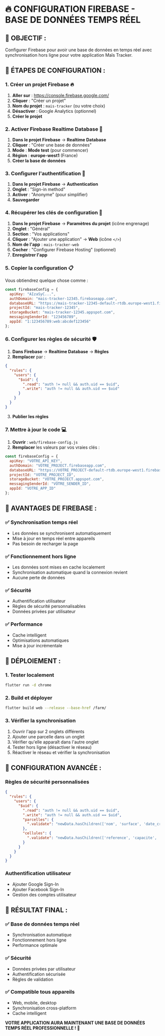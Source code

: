 # 🔥 CONFIGURATION FIREBASE - BASE DE DONNÉES TEMPS RÉEL

## 🎯 **OBJECTIF :**
Configurer Firebase pour avoir une base de données en temps réel avec synchronisation hors ligne pour votre application Maïs Tracker.

## 🚀 **ÉTAPES DE CONFIGURATION :**

### **1. Créer un projet Firebase** 🔥

1. **Aller sur** : https://console.firebase.google.com/
2. **Cliquer** : "Créer un projet"
3. **Nom du projet** : `mais-tracker` (ou votre choix)
4. **Désactiver** : Google Analytics (optionnel)
5. **Créer le projet**

### **2. Activer Firebase Realtime Database** 💾

1. **Dans le projet Firebase** → **Realtime Database**
2. **Cliquer** : "Créer une base de données"
3. **Mode** : **Mode test** (pour commencer)
4. **Région** : **europe-west1** (France)
5. **Créer la base de données**

### **3. Configurer l'authentification** 🔐

1. **Dans le projet Firebase** → **Authentication**
2. **Onglet** : "Sign-in method"
3. **Activer** : "Anonyme" (pour simplifier)
4. **Sauvegarder**

### **4. Récupérer les clés de configuration** 🔑

1. **Dans le projet Firebase** → **Paramètres du projet** (icône engrenage)
2. **Onglet** : "Général"
3. **Section** : "Vos applications"
4. **Cliquer** : "Ajouter une application" → **Web** (icône `</>`)
5. **Nom de l'app** : `mais-tracker-web`
6. **Cocher** : "Configurer Firebase Hosting" (optionnel)
7. **Enregistrer l'app**

### **5. Copier la configuration** 📋

Vous obtiendrez quelque chose comme :
```javascript
const firebaseConfig = {
  apiKey: "AIzaSyC...",
  authDomain: "mais-tracker-12345.firebaseapp.com",
  databaseURL: "https://mais-tracker-12345-default-rtdb.europe-west1.firebasedb.app",
  projectId: "mais-tracker-12345",
  storageBucket: "mais-tracker-12345.appspot.com",
  messagingSenderId: "123456789",
  appId: "1:123456789:web:abcdef123456"
};
```

### **6. Configurer les règles de sécurité** 🛡️

1. **Dans Firebase** → **Realtime Database** → **Règles**
2. **Remplacer** par :
```json
{
  "rules": {
    "users": {
      "$uid": {
        ".read": "auth != null && auth.uid == $uid",
        ".write": "auth != null && auth.uid == $uid"
      }
    }
  }
}
```
3. **Publier les règles**

### **7. Mettre à jour le code** 💻

1. **Ouvrir** : `web/firebase-config.js`
2. **Remplacer** les valeurs par vos vraies clés :
```javascript
const firebaseConfig = {
  apiKey: "VOTRE_API_KEY",
  authDomain: "VOTRE_PROJECT.firebaseapp.com",
  databaseURL: "https://VOTRE_PROJECT-default-rtdb.europe-west1.firebasedb.app",
  projectId: "VOTRE_PROJECT_ID",
  storageBucket: "VOTRE_PROJECT.appspot.com",
  messagingSenderId: "VOTRE_SENDER_ID",
  appId: "VOTRE_APP_ID"
};
```

## 🎯 **AVANTAGES DE FIREBASE :**

### **✅ Synchronisation temps réel**
- Les données se synchronisent automatiquement
- Mise à jour en temps réel entre appareils
- Pas besoin de recharger la page

### **✅ Fonctionnement hors ligne**
- Les données sont mises en cache localement
- Synchronisation automatique quand la connexion revient
- Aucune perte de données

### **✅ Sécurité**
- Authentification utilisateur
- Règles de sécurité personnalisables
- Données privées par utilisateur

### **✅ Performance**
- Cache intelligent
- Optimisations automatiques
- Mise à jour incrémentale

## 🚀 **DÉPLOIEMENT :**

### **1. Tester localement**
```bash
flutter run -d chrome
```

### **2. Build et déployer**
```bash
flutter build web --release --base-href /farm/
```

### **3. Vérifier la synchronisation**
1. Ouvrir l'app sur 2 onglets différents
2. Ajouter une parcelle dans un onglet
3. Vérifier qu'elle apparaît dans l'autre onglet
4. Tester hors ligne (désactiver le réseau)
5. Réactiver le réseau et vérifier la synchronisation

## 🔧 **CONFIGURATION AVANCÉE :**

### **Règles de sécurité personnalisées**
```json
{
  "rules": {
    "users": {
      "$uid": {
        ".read": "auth != null && auth.uid == $uid",
        ".write": "auth != null && auth.uid == $uid",
        "parcelles": {
          ".validate": "newData.hasChildren(['nom', 'surface', 'date_creation'])"
        },
        "cellules": {
          ".validate": "newData.hasChildren(['reference', 'capacite', 'date_creation'])"
        }
      }
    }
  }
}
```

### **Authentification utilisateur**
- Ajouter Google Sign-In
- Ajouter Facebook Sign-In
- Gestion des comptes utilisateur

## 🎉 **RÉSULTAT FINAL :**

### **✅ Base de données temps réel**
- Synchronisation automatique
- Fonctionnement hors ligne
- Performance optimale

### **✅ Sécurité**
- Données privées par utilisateur
- Authentification sécurisée
- Règles de validation

### **✅ Compatible tous appareils**
- Web, mobile, desktop
- Synchronisation cross-platform
- Cache intelligent

**VOTRE APPLICATION AURA MAINTENANT UNE BASE DE DONNÉES TEMPS RÉEL PROFESSIONNELLE ! 🚀**
